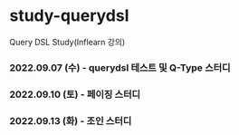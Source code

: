 # study-querydsl
Query DSL Study(Inflearn 강의)

### 2022.09.07 (수) - querydsl 테스트 및 Q-Type 스터디
### 2022.09.10 (토) - 페이징 스터디
### 2022.09.13 (화) - 조인 스터디
